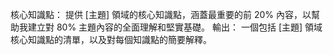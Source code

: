 核心知識點： 提供 [主題] 領域的核心知識點，涵蓋最重要的前 20% 內容，以幫助我建立對 80% 主題內容的全面理解和堅實基礎。 輸出： 一個包括 [主題] 領域核心知識點的清單，以及對每個知識點的簡要解釋。
